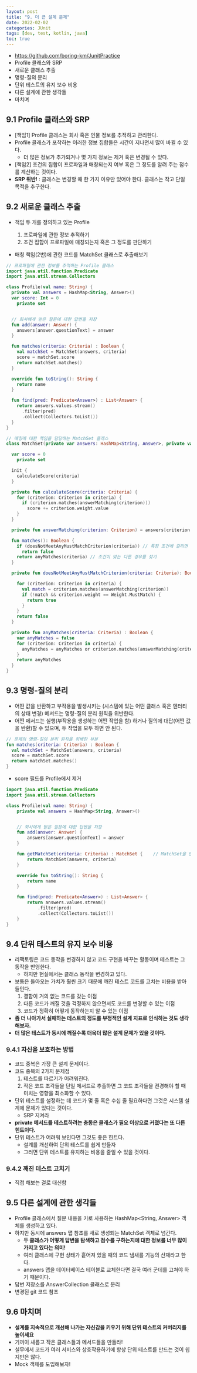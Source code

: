 ```yaml
---
layout: post
title: "9. 더 큰 설계 문제"
date: 2022-02-02
categories: JUnit
tags: [dev, test, kotlin, java]
toc: true
---
```


- https://github.com/boring-km/JunitPractice
- Profile 클래스와 SRP
- 새로운 클래스 추출
- 명령-질의 분리
- 단위 테스트의 유지 보수 비용
- 다른 설계에 관한 생각들
- 마치며

## 9.1 Profile 클래스와 SRP

- [책임1] Profile 클래스는 회사 혹은 인물 정보를 추적하고 관리한다.
- Profile 클래스가 포착하는 이러한 정보 집합들은 시간이 지나면서 많이 바뀔 수 있다.
  - 더 많은 정보가 추가되거나 몇 가지 정보는 제거 혹은 변경될 수 있다.
- [책임2] 조건의 집합이 프로파일과 매칭되는지 여부 혹은 그 정도를 알려 주는 점수를 계산하는 것이다.
- **SRP 위반!** : 클래스는 변경할 때 한 가지 이유만 있어야 한다. 클래스는 작고 단일 목적을 추구한다.

## 9.2 새로운 클래스 추출
- 책임 두 개를 정의하고 있는 Profile
  1. 프로파일에 관한 정보 추적하기
  2. 조건 집합이 프로파일에 매칭되는지 혹은 그 정도를 판단하기

- 매칭 책임(2번)에 관한 코드를 MatchSet 클래스로 추출해보기

```kotlin
// 프로파일에 관한 정보를 추적하는 Profile 클래스
import java.util.function.Predicate
import java.util.stream.Collectors

class Profile(val name: String) {
  private val answers = HashMap<String, Answer>()
  var score: Int = 0
    private set


  // 회사에게 받은 질문에 대한 답변을 저장
  fun add(answer: Answer) {
    answers[answer.questionText] = answer
  }

  fun matches(criteria: Criteria) : Boolean {
    val matchSet = MatchSet(answers, criteria)
    score = matchSet.score
    return matchSet.matches()
  }

  override fun toString(): String {
    return name
  }

  fun find(pred: Predicate<Answer>) : List<Answer> {
    return answers.values.stream()
      .filter(pred)
      .collect(Collectors.toList())
  }
}

// 매칭에 대한 책임을 담당하는 MatchSet 클래스
class MatchSet(private var answers: HashMap<String, Answer>, private var criteria: Criteria) {

  var score = 0
    private set

  init {
    calculateScore(criteria)
  }

  private fun calculateScore(criteria: Criteria) {
    for (criterion: Criterion in criteria) {
      if (criterion.matches(answerMatching(criterion)))
        score += criterion.weight.value
    }
  }

  private fun answerMatching(criterion: Criterion) = answers[criterion.answer.questionText]

  fun matches(): Boolean {
    if (doesNotMeetAnyMustMatchCriterion(criteria)) // 특정 조건에 걸리면 false
      return false
    return anyMatches(criteria) // 조건이 맞는 다른 경우를 찾기
  }

  private fun doesNotMeetAnyMustMatchCriterion(criteria: Criteria): Boolean {

    for (criterion: Criterion in criteria) {
      val match = criterion.matches(answerMatching(criterion))
      if (!match && criterion.weight == Weight.MustMatch) {
        return true
      }
    }
    return false
  }

  private fun anyMatches(criteria: Criteria) : Boolean {
    var anyMatches = false
    for (criterion: Criterion in criteria) {
      anyMatches = anyMatches or criterion.matches(answerMatching(criterion))
    }
    return anyMatches
  }
}

```

## 9.3 명령-질의 분리
- 어떤 값을 반환하고 부작용을 발생시키는 (시스템에 있는 어떤 클래스 혹은 엔터티의 상태 변경) 메서드는 명령-질의 분리 원칙을 위반한다.
- 어떤 메서드는 실행(부작용을 생성하는 어떤 작업을 함) 하거나 질의에 대답(어떤 값을 반환)할 수 있으며, 두 작업을 모두 하면 안 된다.

```kotlin
// 문제의 명령-질의 분리 원칙을 위배한 부분
fun matches(criteria: Criteria) : Boolean {
  val matchSet = MatchSet(answers, criteria)
  score = matchSet.score
  return matchSet.matches()
}
```

- score 필드를 Profile에서 제거

```kotlin
import java.util.function.Predicate
import java.util.stream.Collectors

class Profile(val name: String) {
    private val answers = HashMap<String, Answer>()


    // 회사에게 받은 질문에 대한 답변을 저장
    fun add(answer: Answer) {
        answers[answer.questionText] = answer
    }

    fun getMatchSet(criteria: Criteria) : MatchSet {    // MatchSet을 반환하도록 수정 -> score로 쓰고 있던 코드에 영향이 발생!
        return MatchSet(answers, criteria)
    }

    override fun toString(): String {
        return name
    }

    fun find(pred: Predicate<Answer>) : List<Answer> {
        return answers.values.stream()
            .filter(pred)
            .collect(Collectors.toList())
    }
}

```

## 9.4 단위 테스트의 유지 보수 비용
- 리팩토링은 코드 동작을 변경하지 않고 코드 구현을 바꾸는 활동이며 테스트는 그 동작을 반영한다.
  - 하지만 현실에서는 클래스 동작을 변경하고 있다.
- 보통은 돌아오는 가치가 훨씬 크기 때문에 깨진 테스트 코드를 고치는 비용을 받아들인다.
  1. 결함이 거의 없는 코드를 갖는 이점
  2. 다른 코드가 깨질 것을 걱정하지 않으면서도 코드를 변경할 수 있는 이점
  3. 코드가 정확히 어떻게 동작하는지 알 수 있는 이점
- **좀 더 나아가서 실패하는 테스트의 정도를 부정적인 설계 지표로 인식하는 것도 생각해보자.**
- **더 많은 테스트가 동시에 깨질수록 더욱더 많은 설계 문제가 있을 것이다.**

### 9.4.1 자신을 보호하는 방법
- 코드 중복은 가장 큰 설계 문제이다.
- 코드 중복의 2가지 문제점
  1. 테스트를 따르기가 어려워진다.
  2. 작은 코드 조각들을 단일 메서드로 추출하면 그 코드 조각들을 젼경해야 할 때 미치는 영향을 최소화할 수 있다.
- 단위 테스트를 설정하는 데 코드가 몇 줄 혹은 수십 줄 필요하다면 그것은 시스템 설계에 문제가 있다는 것이다.
  - SRP 지켜라
- **private 메서드를 테스트하려는 충동은 클래스가 필요 이상으로 커졌다는 또 다른 힌트이다.**
- 단위 테스트가 어려워 보인다면 그것도 좋은 힌트다.
  - 설계를 개선하여 단위 테스트를 쉽게 만들자
  - 그러면 단위 테스트를 유지하는 비용을 줄일 수 있을 것이다.

### 9.4.2 깨진 테스트 고치기
- 직접 해보는 걸로 대신함

## 9.5 다른 설계에 관한 생각들
- Profile 클래스에서 질문 내용을 키로 사용하는 HashMap<String, Answer> 객체를 생성하고 있다.
- 하지만 동시에 answers 맵 참조를 새로 생성되는 MatchSet 객체로 넘긴다.
  - **두 클래스가 어떻게 답변을 탐색하고 점수를 구하는지에 대한 정보를 너무 많이 가지고 있다는 의미!**
  - 여러 클래스에 구현 상태가 흩어져 있을 때의 코드 냄새를 기능의 산재라고 한다.
  - answers 맵을 데이터베이스 테이블로 교체한다면 결국 여러 군데를 고쳐야 하기 때문이다.
- 답변 저장소를 AnswerCollection 클래스로 분리
- 변경된 git 코드 참조

## 9.6 마치며
- **설계를 지속적으로 개선해 나가는 자신감을 키우기 위해 단위 테스트의 커버리지를 높이세요**
- 기꺼이 새롭고 작은 클래스들과 메서드들을 만들라!
- 실무에서 코드가 여러 서비스와 상호작용하기에 항상 단위 테스트를 만드는 것이 쉽지만은 않다.
- Mock 객체를 도입해보자!
